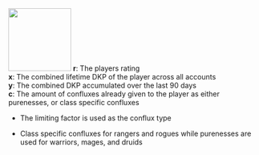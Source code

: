 <img src="https://render.githubusercontent.com/render/math?math=r%20%3D%20xy%20%2F%20(c%20%2B%201)" width="125">
<b>r</b>: The players rating</br>
<b>x</b>: The combined lifetime DKP of the player across all accounts</br>
<b>y</b>: The combined DKP accumulated over the last 90 days</br>
<b>c</b>: The amount of confluxes already given to the player as either purenesses, or class specific confluxes</br>

  * The limiting factor is used as the conflux type

  * Class specific confluxes for rangers and rogues while purenesses are used for warriors, mages, and druids 
